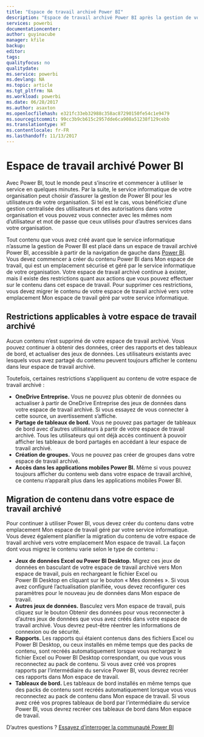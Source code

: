 ```yaml
---
title: "Espace de travail archivé Power BI"
description: "Espace de travail archivé Power BI après la gestion de votre client Office 365"
services: powerbi
documentationcenter: 
author: guyinacube
manager: kfile
backup: 
editor: 
tags: 
qualityfocus: no
qualitydate: 
ms.service: powerbi
ms.devlang: NA
ms.topic: article
ms.tgt_pltfrm: NA
ms.workload: powerbi
ms.date: 06/28/2017
ms.author: asaxton
ms.openlocfilehash: e321fc33eb32988c358ac87290150fe54c1e9479
ms.sourcegitcommit: 99cc3b9cb615c2957dde6ca908a51238f129cebb
ms.translationtype: HT
ms.contentlocale: fr-FR
ms.lasthandoff: 11/13/2017
---
```

# <a name="power-bi-archived-workspace"></a>Espace de travail archivé Power BI
Avec Power BI, tout le monde peut s’inscrire et commencer à utiliser le service en quelques minutes.  Par la suite, le service informatique de votre organisation peut choisir d’assurer la gestion de Power BI pour les utilisateurs de votre organisation.  Si tel est le cas, vous bénéficiez d’une gestion centralisée des utilisateurs et des autorisations dans votre organisation et vous pouvez vous connecter avec les mêmes nom d’utilisateur et mot de passe que ceux utilisés pour d’autres services dans votre organisation. 

Tout contenu que vous avez créé avant que le service informatique n’assume la gestion de Power BI est placé dans un espace de travail archivé Power BI, accessible à partir de la navigation de gauche dans [Power BI](https://app.powerbi.com).  Vous devez commencer à créer du contenu Power BI dans Mon espace de travail, qui est un emplacement sécurisé et géré par le service informatique de votre organisation.  Votre espace de travail archivé continue à exister, mais il existe des restrictions quant aux actions que vous pouvez effectuer sur le contenu dans cet espace de travail.  Pour supprimer ces restrictions, vous devez migrer le contenu de votre espace de travail archivé vers votre emplacement Mon espace de travail géré par votre service informatique.

## <a name="restrictions-in-your-archived-workspace"></a>Restrictions applicables à votre espace de travail archivé
Aucun contenu n’est supprimé de votre espace de travail archivé.  Vous pouvez continuer à obtenir des données, créer des rapports et des tableaux de bord, et actualiser des jeux de données.  Les utilisateurs existants avec lesquels vous avez partagé du contenu peuvent toujours afficher le contenu dans leur espace de travail archivé.

Toutefois, certaines restrictions s’appliquent au contenu de votre espace de travail archivé :

* **OneDrive Entreprise.**  Vous ne pouvez plus obtenir de données ou actualiser à partir de OneDrive Entreprise des jeux de données dans votre espace de travail archivé.  Si vous essayez de vous connecter à cette source, un avertissement s’affiche.
* **Partage de tableaux de bord.**  Vous ne pouvez pas partager de tableaux de bord avec d’autres utilisateurs à partir de votre espace de travail archivé.  Tous les utilisateurs qui ont déjà accès continuent à pouvoir afficher les tableaux de bord partagés en accédant à leur espace de travail archivé.
* **Création de groupes.**  Vous ne pouvez pas créer de groupes dans votre espace de travail archivé.
* **Accès dans les applications mobiles Power BI.**  Même si vous pouvez toujours afficher du contenu web dans votre espace de travail archivé, ce contenu n’apparaît plus dans les applications mobiles Power BI.

## <a name="migrating-content-in-your-archived-workspace"></a>Migration de contenu dans votre espace de travail archivé
Pour continuer à utiliser Power BI, vous devez créer du contenu dans votre emplacement Mon espace de travail géré par votre service informatique.   Vous devez également planifier la migration du contenu de votre espace de travail archivé vers votre emplacement Mon espace de travail.  La façon dont vous migrez le contenu varie selon le type de contenu :

* **Jeux de données Excel ou Power BI Desktop.**  Migrez ces jeux de données en basculant de votre espace de travail archivé vers Mon espace de travail, puis en rechargeant le fichier Excel ou Power BI Desktop en cliquant sur le bouton « Mes données ».  Si vous avez configuré l’actualisation planifiée, vous devez reconfigurer ces paramètres pour le nouveau jeu de données dans Mon espace de travail.
* **Autres jeux de données.**  Basculez vers Mon espace de travail, puis cliquez sur le bouton Obtenir des données pour vous reconnecter à d’autres jeux de données que vous avez créés dans votre espace de travail archivé.  Vous devrez peut-être réentrer les informations de connexion ou de sécurité.
* **Rapports.**  Les rapports qui étaient contenus dans des fichiers Excel ou Power BI Desktop, ou ceux installés en même temps que des packs de contenu, sont recréés automatiquement lorsque vous rechargez le fichier Excel ou Power BI Desktop correspondant, ou que vous vous reconnectez au pack de contenu.  Si vous avez créé vos propres rapports par l’intermédiaire du service Power BI, vous devrez recréer ces rapports dans Mon espace de travail.
* **Tableaux de bord.**  Les tableaux de bord installés en même temps que des packs de contenu sont recréés automatiquement lorsque vous vous reconnectez au pack de contenu dans Mon espace de travail.  Si vous avez créé vos propres tableaux de bord par l’intermédiaire du service Power BI, vous devrez recréer ces tableaux de bord dans Mon espace de travail.

D’autres questions ? [Essayez d’interroger la communauté Power BI](http://community.powerbi.com/)

